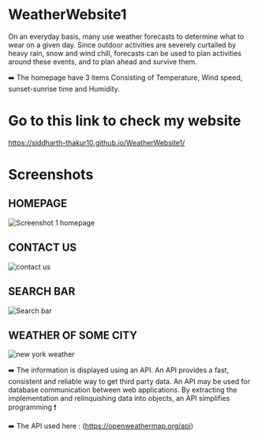 # WeatherWebsite1

On an everyday basis, many use weather forecasts to determine what to wear on a given day. Since outdoor activities are severely curtailed by heavy rain, snow and wind chill, forecasts can be used to plan activities around these events, and to plan ahead and survive them.

➡️ The homepage have 3 items Consisting of Temperature, Wind speed, sunset-sunrise time and Humidity.

# Go to this link to check my website
https://siddharth-thakur10.github.io/WeatherWebsite1/

# Screenshots

## HOMEPAGE 
![Screenshot 1 homepage](https://user-images.githubusercontent.com/78204657/209446795-cb0eb2f9-245b-4fee-97e2-b4f547a4ae1f.png)

## CONTACT US
![contact us](https://user-images.githubusercontent.com/78204657/209446812-29408e50-0d11-40f5-b32c-0f1fd0e7bdb6.png)

## SEARCH BAR
![Search bar](https://user-images.githubusercontent.com/78204657/209446798-b6317cca-8fc6-4196-945b-1ebfffd4289b.png)

## WEATHER OF SOME CITY
![new york weather](https://user-images.githubusercontent.com/78204657/209446808-c534d44f-f9bb-44a5-82fb-1dd9ca0fe1e1.png)


➡️ The information is displayed using an API. An API provides a fast, consistent and reliable way to get third party data. An API may be used for database communication between web applications. By extracting the implementation and relinquishing data into objects, an API simplifies programming ❗

➡️ The API used here : (https://openweathermap.org/api)

